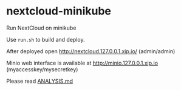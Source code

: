 # nextcloud-minikube

Run NextCloud on minikube

Use `run.sh` to build and deploy.

After deployed open http://nextcloud.127.0.0.1.xip.io/ (admin/admin)

Minio web interface is available at http://minio.127.0.0.1.xip.io (myaccesskey/mysecretkey)

Please read [ANALYSIS.md](ANALYSIS.md)
